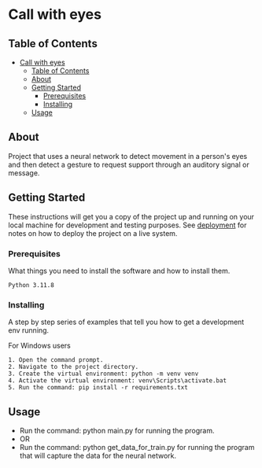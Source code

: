 # Call with eyes

## Table of Contents

- [Call with eyes](#call-with-eyes)
  - [Table of Contents](#table-of-contents)
  - [About ](#about-)
  - [Getting Started ](#getting-started-)
    - [Prerequisites](#prerequisites)
    - [Installing](#installing)
  - [Usage ](#usage-)

## About <a name = "about"></a>

Project that uses a neural network to detect movement in a person's eyes and then detect a gesture to request support through an auditory signal or message.

## Getting Started <a name = "getting_started"></a>

These instructions will get you a copy of the project up and running on your local machine for development and testing purposes. See [deployment](#deployment) for notes on how to deploy the project on a live system.

### Prerequisites

What things you need to install the software and how to install them.

```
Python 3.11.8
```

### Installing

A step by step series of examples that tell you how to get a development env running.

For Windows users

```
1. Open the command prompt.
2. Navigate to the project directory.
3. Create the virtual environment: python -m venv venv
4. Activate the virtual environment: venv\Scripts\activate.bat
5. Run the command: pip install -r requirements.txt
```


## Usage <a name = "usage"></a>

* Run the command: python main.py for running the program.
* OR
* Run the command: python get_data_for_train.py for running the program that will capture the data for the neural network.
